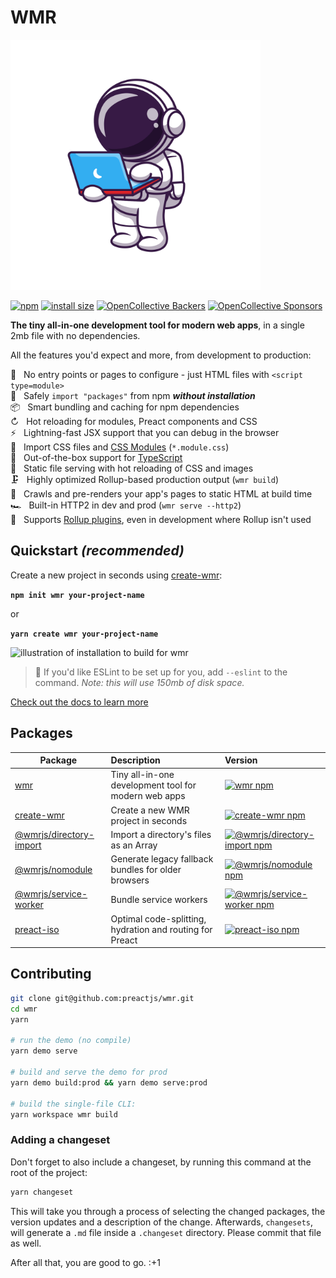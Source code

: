 # WMR

<img src="./docs/public/assets/wmr.svg" alt="wmr logo" width="400">

[![npm](https://img.shields.io/npm/v/wmr.svg)](http://npm.im/wmr)
[![install size](https://packagephobia.com/badge?p=wmr)](https://packagephobia.com/result?p=wmr)
[![OpenCollective Backers](https://opencollective.com/preact/backers/badge.svg)](#backers)
[![OpenCollective Sponsors](https://opencollective.com/preact/sponsors/badge.svg)](#sponsors)

**The tiny all-in-one development tool for modern web apps**, in a single 2mb file with no dependencies.

All the features you'd expect and more, from development to production:

🔨 &nbsp; No entry points or pages to configure - just HTML files with `<script type=module>`<br>
🦦 &nbsp; Safely `import "packages"` from npm **_without installation_**<br>
📦 &nbsp; Smart bundling and caching for npm dependencies<br>
↻ &nbsp; Hot reloading for modules, Preact components and CSS<br>
⚡️ &nbsp; Lightning-fast JSX support that you can debug in the browser<br>
💄 &nbsp; Import CSS files and [CSS Modules](https://github.com/css-modules/css-modules) (`*.module.css`)<br>
🔩 &nbsp; Out-of-the-box support for [TypeScript](https://www.typescriptlang.org/)<br>
📂 &nbsp; Static file serving with hot reloading of CSS and images<br>
🗜 &nbsp; Highly optimized Rollup-based production output (`wmr build`)<br>
📑 &nbsp; Crawls and pre-renders your app's pages to static HTML at build time<br>
🏎 &nbsp; Built-in HTTP2 in dev and prod (`wmr serve --http2`)<br>
🔧 &nbsp; Supports [Rollup plugins](packages/wmr/README.md#configuration-and-plugins), even in development where Rollup isn't used

## Quickstart _(recommended)_

Create a new project in seconds using [create-wmr](https://npm.im/create-wmr):

<strong><code>npm init wmr your-project-name</code></strong>

or

<strong><code>yarn create wmr your-project-name</code></strong>

<p>
<img width="400" src="https://user-images.githubusercontent.com/105127/100917537-4661e100-34a5-11eb-89bd-565b7bc31919.gif" alt="illustration of installation to build for wmr">
</p>

> 💁 If you'd like ESLint to be set up for you, add `--eslint` to the command. _Note: this will use 150mb of disk space._

[Check out the docs to learn more](packages/wmr/README.md)

## Packages

| Package | Description | Version
| --- | :--- | :--- |
| [wmr](packages/wmr) | Tiny all-in-one development tool for modern web apps | [![wmr npm](https://img.shields.io/npm/v/wmr.svg)](https://npm.im/wmr)
| [create-wmr](packages/create-wmr) | Create a new WMR project in seconds | [![create-wmr npm](https://img.shields.io/npm/v/create-wmr.svg)](https://npm.im/create-wmr)
| [@wmrjs/directory-import](packages/directory-plugin) | Import a directory's files as an Array | [![@wmrjs/directory-import npm](https://img.shields.io/npm/v/@wmrjs/directory-import.svg)](https://npm.im/@wmrjs/directory-import)
| [@wmrjs/nomodule](packages/nomodule-plugin) | Generate legacy fallback bundles for older browsers | [![@wmrjs/nomodule npm](https://img.shields.io/npm/v/@wmrjs/nomodule.svg)](https://npm.im/@wmrjs/nomodule)
| [@wmrjs/service-worker](packages/sw-plugin) | Bundle service workers | [![@wmrjs/service-worker npm](https://img.shields.io/npm/v/@wmrjs/service-worker.svg)](https://npm.im/@wmrjs/service-worker)
| [preact-iso](packages/preact-iso) | Optimal code-splitting, hydration and routing for Preact | [![preact-iso npm](https://img.shields.io/npm/v/preact-iso.svg)](https://npm.im/preact-iso)

## Contributing

```sh
git clone git@github.com:preactjs/wmr.git
cd wmr
yarn

# run the demo (no compile)
yarn demo serve

# build and serve the demo for prod
yarn demo build:prod && yarn demo serve:prod

# build the single-file CLI:
yarn workspace wmr build
```

### Adding a changeset

Don't forget to also include a changeset, by running this command at the root of the project:

```sh
yarn changeset
```

This will take you through a process of selecting the changed packages, the version updates and a description of the change. Afterwards, `changesets`, will generate a `.md` file inside a `.changeset` directory. Please commit that file as well.

After all that, you are good to go. :+1
